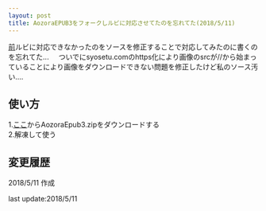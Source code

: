 ```yaml
---
layout: post
title: AozoraEPUB3をフォークしルビに対応させてたのを忘れてた(2018/5/11)
---
```



[前](https://mac100mokk1.github.io/blog/addAozoraEPUBsite/)ルビに対応できなかったのをソースを修正することで対応してみたのに書くのを忘れてた...     
ついでにsyosetu.comのhttps化により画像のsrcが//から始まっていることにより画像をダウンロードできない問題を修正したけど私のソース汚い....    

使い方
-
1.[ここ](https://github.com/mac100mokk1/AozoraEpub3/releases/)からAozoraEpub3.zipをダウンロードする    
2.解凍して使う    

変更履歴
--
2018/5/11 作成

last update:2018/5/11
